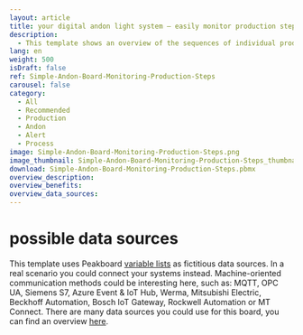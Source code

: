 ```yaml
---
layout: article
title: your digital andon light system – easily monitor production steps
description: 
  - This template shows an overview of the sequences of individual production steps of an order. With this Dashboard you can display in a typical traffic light color scheme whether everything is running according to plan for the individual production steps. In the event of faults, a quick glance at the monitor and the "red light" tells you if there is a problem, where exactly the problem is and also since when it exists. This provides transparency at the workplace, increases motivation and shortens reaction times. In addition, the order status is displayed in real time. Download the template for free, remove the  timer script and add your data source to use the visualization for your purposes.
lang: en
weight: 500
isDraft: false
ref: Simple-Andon-Board-Monitoring-Production-Steps
carousel: false
category:
  - All
  - Recommended
  - Production
  - Andon
  - Alert
  - Process
image: Simple-Andon-Board-Monitoring-Production-Steps.png
image_thumbnail: Simple-Andon-Board-Monitoring-Production-Steps_thumbnail.png
download: Simple-Andon-Board-Monitoring-Production-Steps.pbmx
overview_description:
overview_benefits:
overview_data_sources:
---
```

# possible data sources
This template uses Peakboard [variable lists](https://help.peakboard.com/scripting/en-variables.html) as fictitious data sources. In a real scenario you could connect your systems instead. Machine-oriented communication methods could be interesting here, such as: MQTT, OPC UA, Siemens S7, Azure Event & IoT Hub, Werma, Mitsubishi Electric, Beckhoff Automation, Bosch IoT Gateway, Rockwell Automation or MT Connect. There are many data sources you could use for this board, you can find an overview [here](https://peakboard.com/en/interfaces/).
